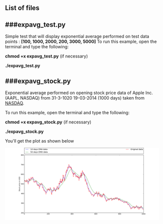## List of files 

###expavg_test.py
-----------------
 Simple test that will display exponential average performed on test data points : **[100, 1000, 2000, 200, 3000, 5000]**
 To run this example, open the terminal and type the following:
 
 **chmod +x expavg_test.py** (if necessary)
 
 **./expavg_test.py**

###expavg_stock.py
-----------------
  Exponential average performed on opening stock price data of Apple Inc.(AAPL, NASDAQ) from 31-3-1020 19-03-2014 (1000 days) taken from [NASDAQ](http://www.nasdaq.com/symbol/aapl/historical).
  
  To run this example, open the terminal and type the following:
  
  **chmod +x expavg_stock.py** (if necessary)
  
  **./expavg_stock.py**
  
  You'll get the plot as shown below
  
  
![alt tag](https://github.com/mitul93/GSOC-14/blob/master/gr-exp_average/examples/expavg_stock.png?raw=true)
